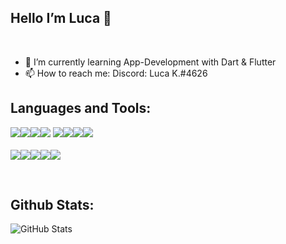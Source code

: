 ## Hello I’m Luca 👋
<br>

- 🌱 I’m currently learning App-Development with Dart & Flutter
- 📫 How to reach me: Discord: Luca K.#4626

## Languages and Tools:
<img src="https://img.shields.io/badge/java-007396.svg?&style=for-the-badge&logo=java&logoColor=white"/><img src="https://img.shields.io/badge/maven-C71A36.svg?&style=for-the-badge&logo=apache%20maven&logoColor=white"/><img src="https://img.shields.io/badge/-Dart-darkblue?style=for-the-badge&logo=dart&logoColor=white"/><img src="https://img.shields.io/badge/-Flutter-blue?style=for-the-badge&logo=flutter&logoColor=white"/> <img src="https://img.shields.io/badge/go-003545.svg?&style=for-the-badge&logo=go&logoColor=cyan"/><img src="https://img.shields.io/badge/python-319440.svg?&style=for-the-badge&logo=python&logoColor=white"/><img src="https://img.shields.io/badge/mysql-4479A1.svg?&style=for-the-badge&logo=mysql&logoColor=white"/><img src="https://img.shields.io/badge/mariadb-003545.svg?&style=for-the-badge&logo=mariadb&logoColor=white"/>
<br>
<br>
<img src="https://img.shields.io/badge/-IntelliJ%20IDEA-5e2495?style=for-the-badge&logo=intellij%20idea&logoColor=white"/><img src="https://img.shields.io/badge/android%20studio-3DDC84.svg?&style=for-the-badge&logo=android%20studio&logoColor=white"><img src="https://img.shields.io/badge/visual%20studio%20code-007ACC.svg?&style=for-the-badge&logo=visual%20studio%20code&logoColor=white"/><img src="https://img.shields.io/badge/git-F05032.svg?&style=for-the-badge&logo=git&logoColor=white"/><img src="https://img.shields.io/badge/github%20-181717.svg?&style=for-the-badge&logo=github&logoColor=white"/>

<br>

## Github Stats:
![GitHub Stats](https://github-readme-stats.vercel.app/api?username=EinJavaArray&count_private=true&show_icons=true&title_color=2E2EFE&icon_color=0000FF&text_color=0174DF&bg_color=151515)
